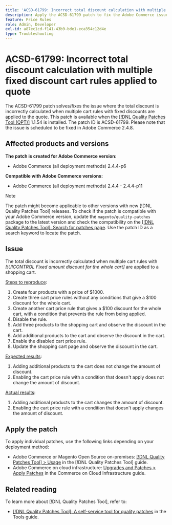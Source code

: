 ```yaml
---
title: 'ACSD-61799: Incorrect total discount calculation with multiple fixed discount cart rules applied to quote'
description: Apply the ACSD-61799 patch to fix the Adobe Commerce issue where the total discount is incorrectly calculated when multiple cart rules with fixed discounts are applied to the quote.
feature: Price Rules
role: Admin, Developer
exl-id: a87ec1cd-f141-43b9-bde1-eca354c12d4e
type: Troubleshooting
---
```

# ACSD-61799: Incorrect total discount calculation with multiple fixed discount cart rules applied to quote

The ACSD-61799 patch solves/fixes the issue where the total discount is incorrectly calculated when multiple cart rules with fixed discounts are applied to the quote. This patch is available when the [[!DNL Quality Patches Tool (QPT)]](/help/tools/quality-patches-tool/quality-patches-tool-to-self-serve-quality-patches.md) 1.1.54 is installed. The patch ID is ACSD-61799. Please note that the issue is scheduled to be fixed in Adobe Commerce 2.4.8.

## Affected products and versions

**The patch is created for Adobe Commerce version:**

* Adobe Commerce (all deployment methods) 2.4.4-p6

**Compatible with Adobe Commerce versions:**

* Adobe Commerce (all deployment methods) 2.4.4 - 2.4.4-p11

>[!NOTE]
>
>The patch might become applicable to other versions with new [!DNL Quality Patches Tool] releases. To check if the patch is compatible with your Adobe Commerce version, update the `magento/quality-patches` package to the latest version and check the compatibility on the [[!DNL Quality Patches Tool]: Search for patches page](https://experienceleague.adobe.com/tools/commerce-quality-patches/index.html). Use the patch ID as a search keyword to locate the patch.

## Issue

The total discount is incorrectly calculated when multiple cart rules with *[!UICONTROL Fixed amount discount for the whole cart]* are applied to a shopping cart.

<u>Steps to reproduce</u>:

1. Create four products with a price of $1000.
1. Create three cart price rules without any conditions that give a $100 discount for the whole cart.
1. Create another cart price rule that gives a $100 discount for the whole cart, with a condition that prevents the rule from being applied.
1. Disable the rule.
1. Add three products to the shopping cart and observe the discount in the cart.
1. Add additional products to the cart and observe the discount in the cart.
1. Enable the disabled cart price rule.
1. Update the shopping cart page and observe the discount in the cart.

<u>Expected results</u>:

1. Adding additional products to the cart does not change the amount of discount.
1. Enabling the cart price rule with a condition that doesn't apply does not change the amount of discount.

<u>Actual results</u>:

1. Adding additional products to the cart changes the amount of discount.
1. Enabling the cart price rule with a condition that doesn't apply changes the amount of discount.

## Apply the patch

To apply individual patches, use the following links depending on your deployment method:

* Adobe Commerce or Magento Open Source on-premises: [[!DNL Quality Patches Tool] > Usage](/help/tools/quality-patches-tool/usage.md) in the [!DNL Quality Patches Tool] guide.
* Adobe Commerce on cloud infrastructure: [Upgrades and Patches > Apply Patches](https://experienceleague.adobe.com/docs/commerce-cloud-service/user-guide/develop/upgrade/apply-patches.html) in the Commerce on Cloud Infrastructure guide.

## Related reading

To learn more about [!DNL Quality Patches Tool], refer to:

* [[!DNL Quality Patches Tool]: A self-service tool for quality patches](/help/tools/quality-patches-tool/quality-patches-tool-to-self-serve-quality-patches.md) in the Tools guide.
